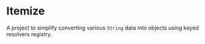 # Itemize

A project to simplify converting various `String` data into objects using keyed resolvers registry.